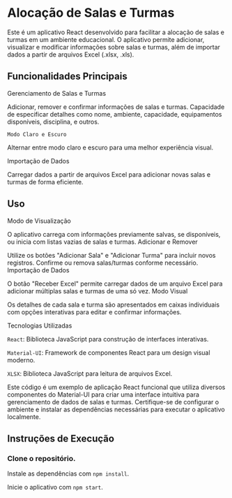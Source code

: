 # Alocação de Salas e Turmas

Este é um aplicativo React desenvolvido para facilitar a alocação de salas e turmas em um ambiente educacional. O aplicativo permite adicionar, visualizar e modificar informações sobre salas e turmas, além de importar dados a partir de arquivos Excel (.xlsx, .xls).

## Funcionalidades Principais
Gerenciamento de Salas e Turmas

Adicionar, remover e confirmar informações de salas e turmas.
Capacidade de especificar detalhes como nome, ambiente, capacidade, equipamentos disponíveis, disciplina, e outros.

`Modo Claro e Escuro`

Alternar entre modo claro e escuro para uma melhor experiência visual.

Importação de Dados

Carregar dados a partir de arquivos Excel para adicionar novas salas e turmas de forma eficiente.
## Uso
Modo de Visualização

O aplicativo carrega com informações previamente salvas, se disponíveis, ou inicia com listas vazias de salas e turmas.
Adicionar e Remover

Utilize os botões "Adicionar Sala" e "Adicionar Turma" para incluir novos registros.
Confirme ou remova salas/turmas conforme necessário.
Importação de Dados

O botão "Receber Excel" permite carregar dados de um arquivo Excel para adicionar múltiplas salas e turmas de uma só vez.
Modo Visual

Os detalhes de cada sala e turma são apresentados em caixas individuais com opções interativas para editar e confirmar informações.

Tecnologias Utilizadas

`React`: Biblioteca JavaScript para construção de interfaces interativas.

`Material-UI`: Framework de componentes React para um design visual moderno.

`XLSX`: Biblioteca JavaScript para leitura de arquivos Excel.

Este código é um exemplo de aplicação React funcional que utiliza diversos componentes do Material-UI para criar uma interface intuitiva para gerenciamento de dados de salas e turmas. Certifique-se de configurar o ambiente e instalar as dependências necessárias para executar o aplicativo localmente.

## Instruções de Execução

### Clone o repositório.
Instale as dependências com `npm install`.

Inicie o aplicativo com `npm start`.




